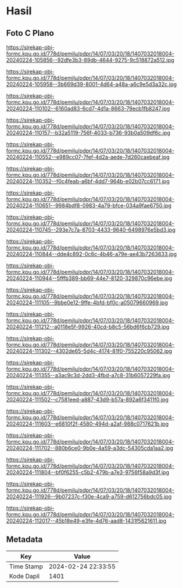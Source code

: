 # Hasil

## Foto C Plano

https://sirekap-obj-formc.kpu.go.id/778d/pemilu/pdpr/14/07/03/20/18/1407032018004-20240224-105856--92dfe3b3-89db-4644-9275-9c518872a512.jpg

https://sirekap-obj-formc.kpu.go.id/778d/pemilu/pdpr/14/07/03/20/18/1407032018004-20240224-105958--3b669d39-8001-4d64-a48a-a6c9e5d3a32c.jpg

https://sirekap-obj-formc.kpu.go.id/778d/pemilu/pdpr/14/07/03/20/18/1407032018004-20240224-110102--6160ad83-6cd7-4d1a-8663-79ecb1fb8247.jpg

https://sirekap-obj-formc.kpu.go.id/778d/pemilu/pdpr/14/07/03/20/18/1407032018004-20240224-110157--b32a5119-756f-4033-b736-93b0a509df6c.jpg

https://sirekap-obj-formc.kpu.go.id/778d/pemilu/pdpr/14/07/03/20/18/1407032018004-20240224-110552--e989cc07-7fef-4d2a-aede-7d260caebeaf.jpg

https://sirekap-obj-formc.kpu.go.id/778d/pemilu/pdpr/14/07/03/20/18/1407032018004-20240224-110352--f0c4feab-a6bf-4dd7-964b-e02b07cc6171.jpg

https://sirekap-obj-formc.kpu.go.id/778d/pemilu/pdpr/14/07/03/20/18/1407032018004-20240224-110651--9984bdf8-0983-4a79-bfce-034a9fae6750.jpg

https://sirekap-obj-formc.kpu.go.id/778d/pemilu/pdpr/14/07/03/20/18/1407032018004-20240224-110745--293e7c7a-8703-4433-9640-6498976e5bd3.jpg

https://sirekap-obj-formc.kpu.go.id/778d/pemilu/pdpr/14/07/03/20/18/1407032018004-20240224-110844--dde4c892-0c6c-4b46-a79e-ae43b7263633.jpg

https://sirekap-obj-formc.kpu.go.id/778d/pemilu/pdpr/14/07/03/20/18/1407032018004-20240224-110944--5fffb389-bb69-44e7-8120-329870c96ebe.jpg

https://sirekap-obj-formc.kpu.go.id/778d/pemilu/pdpr/14/07/03/20/18/1407032018004-20240224-111105--9bbe0e12-9ffe-4bfd-bf0c-a05079660969.jpg

https://sirekap-obj-formc.kpu.go.id/778d/pemilu/pdpr/14/07/03/20/18/1407032018004-20240224-111212--a0118e5f-9926-40cd-b8c5-56bd6f6cb729.jpg

https://sirekap-obj-formc.kpu.go.id/778d/pemilu/pdpr/14/07/03/20/18/1407032018004-20240224-111302--4302de65-5d4c-4174-81f0-755220c95062.jpg

https://sirekap-obj-formc.kpu.go.id/778d/pemilu/pdpr/14/07/03/20/18/1407032018004-20240224-111355--a3ac9c3d-2dd3-4fbd-a7c8-31b6057229fa.jpg

https://sirekap-obj-formc.kpu.go.id/778d/pemilu/pdpr/14/07/03/20/18/1407032018004-20240224-111502--c7581eed-a887-43d9-b57a-892a6f3411f0.jpg

https://sirekap-obj-formc.kpu.go.id/778d/pemilu/pdpr/14/07/03/20/18/1407032018004-20240224-111603--e6810f2f-4580-494d-a2af-988c0717621b.jpg

https://sirekap-obj-formc.kpu.go.id/778d/pemilu/pdpr/14/07/03/20/18/1407032018004-20240224-111702--880b6ce0-9b0e-4a59-a3dc-54305cda1aa2.jpg

https://sirekap-obj-formc.kpu.go.id/778d/pemilu/pdpr/14/07/03/20/18/1407032018004-20240224-111804--bf0f6255-c5b2-479b-a7e3-9756f58a9d3f.jpg

https://sirekap-obj-formc.kpu.go.id/778d/pemilu/pdpr/14/07/03/20/18/1407032018004-20240224-111926--9b07237c-f30e-4ca9-a759-d612756bdc05.jpg

https://sirekap-obj-formc.kpu.go.id/778d/pemilu/pdpr/14/07/03/20/18/1407032018004-20240224-112017--45b18e49-e3fe-4d76-aad8-1431f5621611.jpg


## Metadata

| Key        | Value               |
| ---------- | ------------------- |
| Time Stamp | 2024-02-24 22:33:55 |
| Kode Dapil | 1401                |



